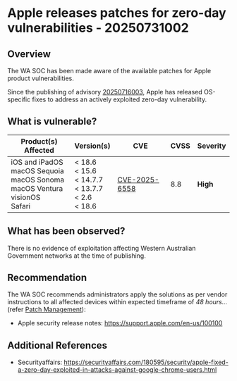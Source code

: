 # Apple releases patches for zero-day vulnerabilities - 20250731002

## Overview

The WA SOC has been made aware of the available patches for Apple product vulnerabilities.

Since the publishing of advisory [20250716003](https://soc.cyber.wa.gov.au//advisories/20250212002-Apple-Patches-Zeroday-Vulnerabilities/?h=2025+apple), Apple has released OS-specific fixes to address an actively exploited zero-day vulnerability.

## What is vulnerable?

| Product(s) Affected                                                                              | Version(s)                                                           | CVE                                                                    | CVSS | Severity |
| ------------------------------------------------------------------------------------------------ | -------------------------------------------------------------------- | ---------------------------------------------------------------------- | ---- | -------- |
| iOS and iPadOS <br> macOS Sequoia <br> macOS Sonoma <br> macOS Ventura <br> visionOS <br> Safari | < 18.6 <br> < 15.6 <br> < 14.7.7 <br> < 13.7.7<br> < 2.6 <br> < 18.6 | [CVE-2025-6558](hhttps://nvd.nist.gov/vuln/detail/CVE-2025-6558) </br> | 8.8  | **High** |

## What has been observed?

There is no evidence of exploitation affecting Western Australian Government networks at the time of publishing.

## Recommendation

The WA SOC recommends administrators apply the solutions as per vendor instructions to all affected devices within expected timeframe of *48 hours...* (refer [Patch Management](../guidelines/patch-management.md)):

- Apple security release notes: <https://support.apple.com/en-us/100100>

## Additional References

- Securityaffairs: <https://securityaffairs.com/180595/security/apple-fixed-a-zero-day-exploited-in-attacks-against-google-chrome-users.html>
